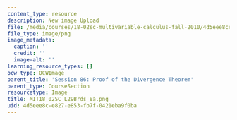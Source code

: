 ```yaml
---
content_type: resource
description: New image Upload
file: /media/courses/18-02sc-multivariable-calculus-fall-2010/4d5eee8ce827e853fb7f0421eba9f0ba_MIT18_02SC_L29Brds_8a.png
file_type: image/png
image_metadata:
  caption: ''
  credit: ''
  image-alt: ''
learning_resource_types: []
ocw_type: OCWImage
parent_title: 'Session 86: Proof of the Divergence Theorem'
parent_type: CourseSection
resourcetype: Image
title: MIT18_02SC_L29Brds_8a.png
uid: 4d5eee8c-e827-e853-fb7f-0421eba9f0ba
---
```


